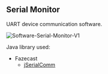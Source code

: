 ## Serial Monitor

UART device communication software.
<br/>

![Software-Serial-Monitor-V1](https://github.com/user-attachments/assets/c403cda2-8807-4321-ab50-99ff97c01452)
<br/>

Java library used:
* Fazecast
  - [jSerialComm](https://fazecast.github.io/jSerialComm/)
<br/>

<br/>
